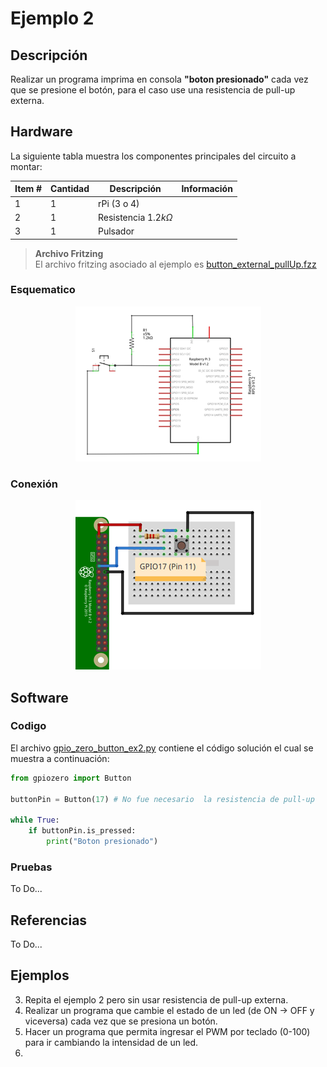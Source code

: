 # Ejemplo 2 


## Descripción

Realizar un programa imprima en consola **"boton presionado"** cada vez que se presione el botón, para el caso use una resistencia de pull-up externa. 

## Hardware

La siguiente tabla muestra los componentes principales del circuito a montar:

|Item # |Cantidad |Descripción| Información|
|---|---|---|---|
|1|1|rPi (3 o 4)||
|2|1|Resistencia $1.2 k\Omega$||
|3|1|Pulsador||

> **Archivo Fritzing** <br>
> El archivo fritzing asociado al ejemplo es [button_external_pullUp.fzz](button_external_pullUp.fzz)

### Esquematico

<p align = "center">
<img src = "example2_sch.png">
</p>

### Conexión

<p align = "center">
<img src = "example2_bb.png">
</p>


## Software

### Codigo

El archivo [gpio_zero_button_ex2.py](gpio_zero_button_ex2.py) contiene el código solución el cual se muestra a continuación:

```py
from gpiozero import Button

buttonPin = Button(17) # No fue necesario  la resistencia de pull-up

while True:
    if buttonPin.is_pressed:
        print("Boton presionado")
```


### Pruebas

To Do...

## Referencias

To Do...

## Ejemplos

3. Repita el ejemplo 2 pero sin usar resistencia de pull-up externa.
4. Realizar un programa que cambie el estado de un led (de ON → OFF y viceversa) cada vez que se presiona un botón. 
5. Hacer un programa que permita ingresar el PWM por teclado (0-100) para ir cambiando la intensidad de un led.
6.  